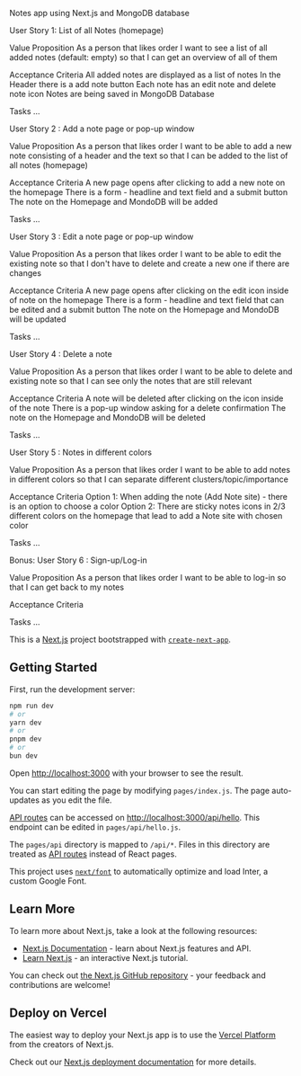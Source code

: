 Notes app using Next.js and MongoDB database

User Story 1: List of all Notes (homepage)

Value Proposition
As a person that likes order
I want to see a list of all added notes (default: empty)
so that I can get an overview of all of them

Acceptance Criteria
All added notes are displayed as a list of notes
In the Header there is a add note button
Each note has an edit note and delete note icon
Notes are being saved in MongoDB Database

Tasks
…

User Story 2 : Add a note page or pop-up window

Value Proposition
As a person that likes order
I want to be able to add a new note consisting of a header and the text
so that I can be added to the list of all notes (homepage)

Acceptance Criteria
A new page opens after clicking to add a new note on the homepage
There is a form - headline and text field
and a submit button
The note on the Homepage and MondoDB will be added

Tasks
…

User Story 3 : Edit a note page or pop-up window

Value Proposition
As a person that likes order
I want to be able to edit the existing note
so that I don't have to delete and create a new one if there are changes

Acceptance Criteria
A new page opens after clicking on the edit icon inside of note on the homepage
There is a form - headline and text field that can be edited
and a submit button
The note on the Homepage and MondoDB will be updated

Tasks
…

User Story 4 : Delete a note

Value Proposition
As a person that likes order
I want to be able to delete and existing note
so that I can see only the notes that are still relevant

Acceptance Criteria
A note will be deleted after clicking on the icon inside of the note
There is a pop-up window asking for a delete confirmation
The note on the Homepage and MondoDB will be deleted

Tasks
…

User Story 5 : Notes in different colors

Value Proposition
As a person that likes order
I want to be able to add notes in different colors
so that I can separate different clusters/topic/importance

Acceptance Criteria
Option 1: When adding the note (Add Note site) - there is an option to choose a color
Option 2: There are sticky notes icons in 2/3 different colors on the homepage that lead to add a Note site with chosen color

Tasks
…

Bonus: User Story 6 : Sign-up/Log-in

Value Proposition
As a person that likes order
I want to be able to log-in
so that I can get back to my notes

Acceptance Criteria

Tasks
…

This is a [Next.js](https://nextjs.org/) project bootstrapped with [`create-next-app`](https://github.com/vercel/next.js/tree/canary/packages/create-next-app).

## Getting Started

First, run the development server:

```bash
npm run dev
# or
yarn dev
# or
pnpm dev
# or
bun dev
```

Open [http://localhost:3000](http://localhost:3000) with your browser to see the result.

You can start editing the page by modifying `pages/index.js`. The page auto-updates as you edit the file.

[API routes](https://nextjs.org/docs/api-routes/introduction) can be accessed on [http://localhost:3000/api/hello](http://localhost:3000/api/hello). This endpoint can be edited in `pages/api/hello.js`.

The `pages/api` directory is mapped to `/api/*`. Files in this directory are treated as [API routes](https://nextjs.org/docs/api-routes/introduction) instead of React pages.

This project uses [`next/font`](https://nextjs.org/docs/basic-features/font-optimization) to automatically optimize and load Inter, a custom Google Font.

## Learn More

To learn more about Next.js, take a look at the following resources:

- [Next.js Documentation](https://nextjs.org/docs) - learn about Next.js features and API.
- [Learn Next.js](https://nextjs.org/learn) - an interactive Next.js tutorial.

You can check out [the Next.js GitHub repository](https://github.com/vercel/next.js/) - your feedback and contributions are welcome!

## Deploy on Vercel

The easiest way to deploy your Next.js app is to use the [Vercel Platform](https://vercel.com/new?utm_medium=default-template&filter=next.js&utm_source=create-next-app&utm_campaign=create-next-app-readme) from the creators of Next.js.

Check out our [Next.js deployment documentation](https://nextjs.org/docs/deployment) for more details.
